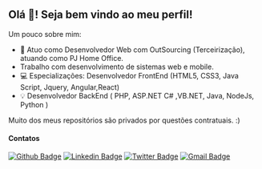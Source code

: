 ## Olá 👋! Seja bem vindo ao meu perfil!

Um pouco sobre mim:

- :muscle: Atuo como Desenvolvedor Web com OutSourcing (Terceirização), atuando como PJ Home Office.
-  Trabalho com desenvolvimento de sistemas web e mobile.
- :computer: Especializações: Desenvolvedor FrontEnd (HTML5, CSS3, Java Script, Jquery, Angular,React)
- :bulb: Desenvolvedor BackEnd ( PHP, ASP.NET C# ,VB.NET, Java, NodeJs, Python )

Muito dos meus repositórios são privados por questões contratuais. :)


#### Contatos
[![Github Badge](https://img.shields.io/badge/-Github-000?style=flat-square&logo=Github&logoColor=white&link=https://github.com/danielcsouza)](https://github.com/danielcsouza)
[![Linkedin Badge](https://img.shields.io/badge/-LinkedIn-blue?style=flat-square&logo=Linkedin&logoColor=white&link=https://www.linkedin.com/in/danielcsouza/)](https://www.linkedin.com/in/danielcsouza/)
[![Twitter Badge](https://img.shields.io/badge/-Twitter-blue?style=flat-square&labelColor=blue&logo=twitter&logoColor=white&link=https://twitter.com/dcs_ti)](https://twitter.com/dcs_ti)
[![Gmail Badge](https://img.shields.io/badge/-Gmail-c14438?style=flat-square&logo=Gmail&logoColor=white&link=mailto:daniel.carlos.souza@gmail.com)](mailto:daniel.carlos.souza@gmail.com)
